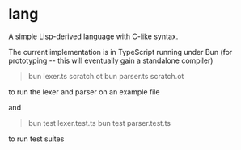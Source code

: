 # lang

A simple Lisp-derived language with C-like syntax.

The current implementation is in TypeScript running under Bun (for prototyping -- this
will eventually gain a standalone compiler)

> bun lexer.ts scratch.ot
> bun parser.ts scratch.ot

to run the lexer and parser on an example file

and

> bun test lexer.test.ts
> bun test parser.test.ts

to run test suites
